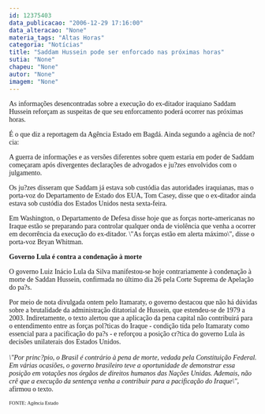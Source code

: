 ```yaml
---
id: 12375403
data_publicacao: "2006-12-29 17:16:00"
data_alteracao: "None"
materia_tags: "Altas Horas"
categoria: "Notícias"
title: "Saddam Hussein pode ser enforcado nas próximas horas"
sutia: "None"
chapeu: "None"
autor: "None"
imagem: "None"
---
```

<p><P><FONT face=Verdana>As informações desencontradas sobre a execução do ex-ditador iraquiano Saddam Hussein reforçam as suspeitas de que seu enforcamento poderá ocorrer nas próximas horas. </FONT></P></p>
<p><P><FONT face=Verdana>É o que diz a reportagem da Agência Estado em Bagdá. Ainda segundo a agência de not?cia:</FONT></P></p>
<p><P><FONT face=Verdana>A guerra de informações e as versões diferentes sobre quem estaria em poder de Saddam começaram após divergentes declarações de advogados e ju?zes envolvidos com o julgamento.</FONT></P></p>
<p><P><FONT face=Verdana>Os ju?zes disseram que Saddam já estava sob custódia das autoridades iraquianas, mas o porta-voz do Departamento de Estado dos EUA, Tom Casey, disse que o ex-ditador ainda estava sob custódia dos Estados Unidos nesta sexta-feira.</FONT></P></p>
<p><P><FONT face=Verdana>Em Washington, o Departamento de Defesa disse hoje que as forças norte-americanas no Iraque estão se preparando para controlar qualquer onda de violência que venha a ocorrer em decorrência da execução do ex-ditador. \"As forças estão em alerta máximo\", disse o porta-voz Bryan Whitman.</FONT></P></p>
<p><P><FONT face=Verdana><STRONG>Governo Lula é contra a condenação à morte</STRONG></FONT></P></p>
<p><P><FONT face=Verdana>O governo Luiz Inácio Lula da Silva manifestou-se hoje contrariamente à condenação à morte&nbsp;de Saddan Hussein, confirmada no último dia 26 pela Corte Suprema de Apelação do pa?s. </FONT></P></p>
<p><P><FONT face=Verdana>Por meio de nota divulgada ontem pelo Itamaraty, o governo destacou que não há dúvidas sobre a brutalidade da administração ditatorial de Hussein, que estendeu-se de 1979 a 2003. Indiretamente, o texto alertou que a aplicação da pena capital não contribuirá para o entendimento entre as forças pol?ticas do Iraque - condição tida pelo Itamaraty como essencial para a pacificação do pa?s - e reforçou a posição cr?tica do governo Lula às decisões unilaterais dos Estados Unidos.<BR><BR><EM>\"Por princ?pio, o Brasil é contrário à pena de morte, vedada pela Constituição Federal. Em várias ocasiões, o governo brasileiro teve a oportunidade de demonstrar essa posição em votações nos órgãos de direitos humanos das Nações Unidas. Ademais, não crê que a execução da sentença venha a contribuir para a pacificação do Iraque\",</EM> afirmou o texto.</FONT></P></p>
<p><P><FONT face=Verdana size=1>FONTE: Agência Estado</FONT></P> </p>
